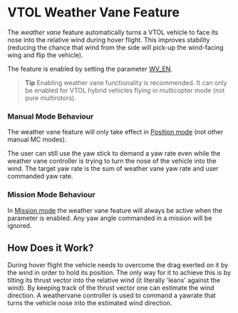 # VTOL Weather Vane Feature

The *weather vane* feature automatically turns a VTOL vehicle to face its nose into the relative wind during hover flight. 
This improves stability (reducing the chance that wind from the side will pick-up the wind-facing wing and flip the vehicle).

The feature is enabled by setting the parameter [WV_EN](../advanced_config/parameter_reference.md#WV_EN).

> **Tip** Enabling weather vane functionality is recommended.
  It can only be enabled for VTOL hybrid vehicles flying in multicopter mode (not pure multirotors).


### Manual Mode Behaviour

The weather vane feature will only take effect in [Position mode](../flight_modes/position_mc.md) (not other manual MC modes). 

The user can still use the yaw stick to demand a yaw rate even while the weather vane controller is trying to turn the nose of the vehicle into the wind.
The target yaw rate is the sum of weather vane yaw rate and user commanded yaw rate.

### Mission Mode Behaviour

In [Mission mode](../flight_modes/mission.md) the weather vane feature will always be active when the parameter is enabled.
Any yaw angle commanded in a mission will be ignored.


## How Does it Work?

During hover flight the vehicle needs to overcome the drag exerted on it by the wind in order to hold its position.
The only way for it to achieve this is by tilting its thrust vector into the relative wind (it literally 'leans' against the wind).
By keeping track of the thrust vector one can estimate the wind direction. 
A weathervane controller is used to command a yawrate that turns the vehicle nose into the estimated wind direction.
